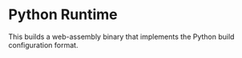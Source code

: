 # Python Runtime

This builds a web-assembly binary that implements the Python build configuration
format.
